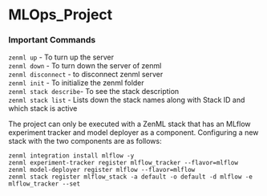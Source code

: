 # MLOps_Project


### Important Commands
`zenml up` - To turn up the server<br>
`zenml down` - To turn down the server of zenml<br>
`zenml disconnect` - to disconnect zenml server<br>
`zenml init` - To initialize the zenml folder<br>
`zenml stack describe`- To see the stack description<br>
`zenml stack list` - Lists down the stack names along with Stack ID and which stack is active

The project can only be executed with a ZenML stack that has an MLflow experiment tracker and model deployer as a component. Configuring a new stack with the two components are as follows:

`zenml integration install mlflow -y`<br>
`zenml experiment-tracker register mlflow_tracker --flavor=mlflow`<br>
`zenml model-deployer register mlflow --flavor=mlflow`<br>
`zenml stack register mlflow_stack -a default -o default -d mlflow -e mlflow_tracker --set`<br>